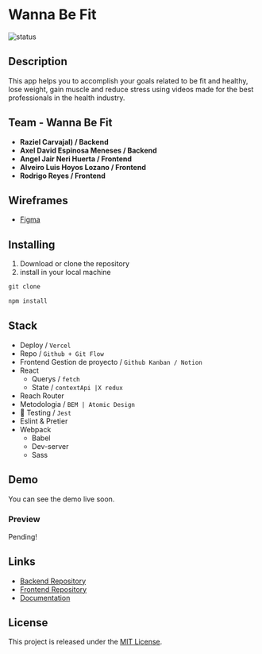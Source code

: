 # Wanna Be Fit

![status](https://img.shields.io/badge/STATUS-In%20Progress-yellow)


## Description
This app helps you to accomplish your goals related to be fit and healthy, lose weight, gain muscle and reduce stress using videos made for the best professionals in the health industry. 




## Team - Wanna Be Fit
- **Raziel Carvajal)  /  Backend**
- **Axel David Espinosa Meneses  /  Backend**
- **Angel Jair Neri Huerta   /  Frontend** 
- **Alveiro Luis Hoyos Lozano  /  Frontend**
- **Rodrigo Reyes  /  Frontend**



## Wireframes

- [Figma](https://www.figma.com/file/WGgSaGJ2pbmmnS4nZuyuK2?embed_host=notion&kind=&node-id=1%3A323&viewer=1)


## Installing

1. Download or clone the repository
2. install in your local machine

```jsx
git clone
```
```jsx
npm install
```

## Stack 
- Deploy / `Vercel`
- Repo / `Github + Git Flow`
- Frontend Gestion de proyecto / `Github Kanban / Notion`
- React
    - Querys / `fetch`
    - State / `contextApi |X redux`
- Reach Router
- Metodologia / `BEM | Atomic Design`
- 📕 Testing / `Jest`
- Eslint & Pretier
- Webpack
    - Babel
    - Dev-server
    - Sass


## Demo
You can see the demo live soon.

### Preview
Pending!


## Links

- [Backend Repository](https://github.com/AxelDavid45/iwannabefit-back)
- [Frontend Repository](https://github.com/NightDreams/notes)
- [Documentation](https://www.notion.so/Wanna-Be-Fit-2d6457fe7f564bf4b79ea96f558035e5)


## License

This project is released under the [MIT License](https://opensource.org/licenses/MIT).
